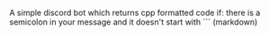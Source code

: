 A simple discord bot which returns cpp formatted code if:
there is a semicolon in your message and
it doesn't start with ``` (markdown)